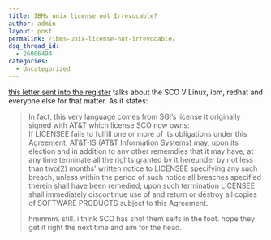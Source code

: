```yaml
---
title: IBMs unix license not Irrevocable?
author: admin
layout: post
permalink: /ibms-unix-license-not-irrevocable/
dsq_thread_id:
  - 26006494
categories:
  - Uncategorized
---
```

[this letter sent into the register][1] talks about the SCO V Linux, ibm, redhat and everyone else for that matter. As it states:  


> In fact, this very language comes from SGI&rsquo;s license it originally signed with AT&T which license SCO now owns:   
> If LICENSEE fails to fulfill one or more of its obligations under this Agreement, AT&T-IS (AT&T Information Systems) may, upon its election and in addition to any other rememdies that it may have, at any time terminate all the rights granted by it hereunder by not less than two(2) months&rsquo; written notice to LICENSEE specifying any such breach, unless within the period of such notice all breaches specified therein shall have been remedied; upon such termination LICENSEE shall immediately discontinue use of and return or destroy all copies of SOFTWARE PRODUCTS subject to this Agreement.</p> 
hmmmm. still. i think SCO has shot them selfs in the foot. hope they get it right the next time and aim for the head.

 [1]: http://www.theregister.co.uk/content/4/33326.html